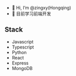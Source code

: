 - 👋 Hi, I’m @zingxy(Hongqing)
- 👀 目前学习前端开发

## Stack
- Javascript
- Typescript
- Python
- React
- Express
- MongoDB

<!---
zingxy/zingxy is a ✨ special ✨ repository because its `README.md` (this file) appears on your GitHub profile.
You can click the Preview link to take a look at your changes.
--->
